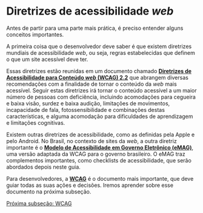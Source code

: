# Diretrizes de acessibilidade *web*

Antes de partir para uma parte mais prática, é preciso entender alguns conceitos importantes.

A primeira coisa que o desenvolvedor deve saber é que existem diretrizes mundiais de acessibilidade *web*, ou seja, regras estabelecidas que definem o que um site acessível deve ter.

Essas diretrizes estão reunidas em um documento chamado [**Diretrizes de Acessibilidade para Conteúdo *web* (WCAG) 2.2**](https://www.w3.org/TR/WCAG22/) que abrangem diversas recomendações com a finalidade de tornar o conteúdo da *web* mais acessível. Seguir estas diretrizes irá tornar o conteúdo acessível a um maior número de pessoas com deficiência, incluindo acomodações para cegueira e baixa visão, surdez e baixa audição, limitações de movimentos, incapacidade de fala, fotossensibilidade e combinações destas características, e alguma acomodação para dificuldades de aprendizagem e limitações cognitivas.

Existem outras diretrizes de acessibilidade, como as definidas pela Apple e pelo Android. No Brasil, no contexto de sites da *web*, a outra diretriz importante é o [**Modelo de Acessibilidade em Governo Eletrônico (eMAG)**](https://www.gov.br/governodigital/pt-br/acessibilidade-digital/modelo-de-acessibilidade), uma versão adaptada da WCAG para o governo brasileiro. O eMAG traz complementos importantes, como checklists de acessibilidade, que serão abordados depois neste guia.

Para desenvolvedores, a [**WCAG**](https://www.w3c.br/traducoes/wcag/wcag21-pt-BR/) é o documento mais importante, que deve guiar todas as suas ações e decisões. Iremos aprender sobre esse documento na próxima subseção.

[Próxima subseção: WCAG](./wcag.md)
